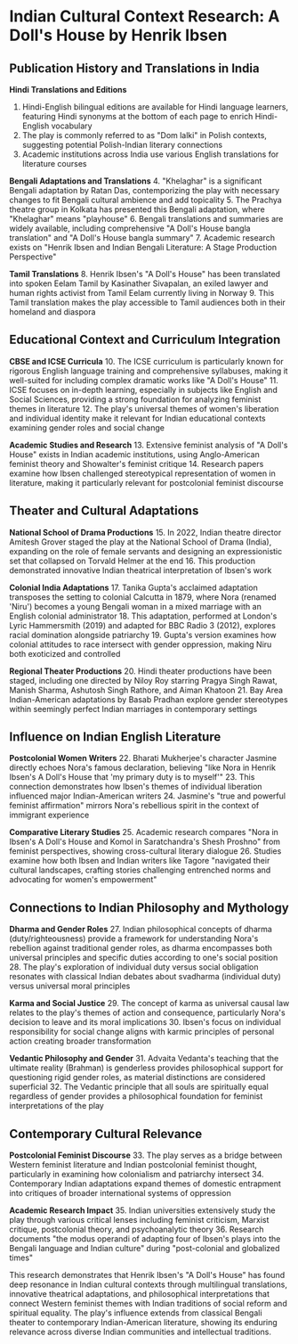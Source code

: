 # Indian Cultural Context Research: A Doll's House by Henrik Ibsen

## Publication History and Translations in India

**Hindi Translations and Editions**
1. Hindi-English bilingual editions are available for Hindi language learners, featuring Hindi synonyms at the bottom of each page to enrich Hindi-English vocabulary
2. The play is commonly referred to as "Dom lalki" in Polish contexts, suggesting potential Polish-Indian literary connections
3. Academic institutions across India use various English translations for literature courses

**Bengali Adaptations and Translations**
4. "Khelaghar" is a significant Bengali adaptation by Ratan Das, contemporizing the play with necessary changes to fit Bengali cultural ambience and add topicality
5. The Prachya theatre group in Kolkata has presented this Bengali adaptation, where "Khelaghar" means "playhouse"
6. Bengali translations and summaries are widely available, including comprehensive "A Doll's House bangla translation" and "A Doll's House bangla summary"
7. Academic research exists on "Henrik Ibsen and Indian Bengali Literature: A Stage Production Perspective"

**Tamil Translations**
8. Henrik Ibsen's "A Doll's House" has been translated into spoken Eelam Tamil by Kasinather Sivapalan, an exiled lawyer and human rights activist from Tamil Eelam currently living in Norway
9. This Tamil translation makes the play accessible to Tamil audiences both in their homeland and diaspora

## Educational Context and Curriculum Integration

**CBSE and ICSE Curricula**
10. The ICSE curriculum is particularly known for rigorous English language training and comprehensive syllabuses, making it well-suited for including complex dramatic works like "A Doll's House"
11. ICSE focuses on in-depth learning, especially in subjects like English and Social Sciences, providing a strong foundation for analyzing feminist themes in literature
12. The play's universal themes of women's liberation and individual identity make it relevant for Indian educational contexts examining gender roles and social change

**Academic Studies and Research**
13. Extensive feminist analysis of "A Doll's House" exists in Indian academic institutions, using Anglo-American feminist theory and Showalter's feminist critique
14. Research papers examine how Ibsen challenged stereotypical representation of women in literature, making it particularly relevant for postcolonial feminist discourse

## Theater and Cultural Adaptations

**National School of Drama Productions**
15. In 2022, Indian theatre director Amitesh Grover staged the play at the National School of Drama (India), expanding on the role of female servants and designing an expressionistic set that collapsed on Torvald Helmer at the end
16. This production demonstrated innovative Indian theatrical interpretation of Ibsen's work

**Colonial India Adaptations**
17. Tanika Gupta's acclaimed adaptation transposes the setting to colonial Calcutta in 1879, where Nora (renamed 'Niru') becomes a young Bengali woman in a mixed marriage with an English colonial administrator
18. This adaptation, performed at London's Lyric Hammersmith (2019) and adapted for BBC Radio 3 (2012), explores racial domination alongside patriarchy
19. Gupta's version examines how colonial attitudes to race intersect with gender oppression, making Niru both exoticized and controlled

**Regional Theater Productions**
20. Hindi theater productions have been staged, including one directed by Niloy Roy starring Pragya Singh Rawat, Manish Sharma, Ashutosh Singh Rathore, and Aiman Khatoon
21. Bay Area Indian-American adaptations by Basab Pradhan explore gender stereotypes within seemingly perfect Indian marriages in contemporary settings

## Influence on Indian English Literature

**Postcolonial Women Writers**
22. Bharati Mukherjee's character Jasmine directly echoes Nora's famous declaration, believing "like Nora in Henrik Ibsen's A Doll's House that 'my primary duty is to myself'"
23. This connection demonstrates how Ibsen's themes of individual liberation influenced major Indian-American writers
24. Jasmine's "true and powerful feminist affirmation" mirrors Nora's rebellious spirit in the context of immigrant experience

**Comparative Literary Studies**
25. Academic research compares "Nora in Ibsen's A Doll's House and Komol in Saratchandra's Shesh Proshno" from feminist perspectives, showing cross-cultural literary dialogue
26. Studies examine how both Ibsen and Indian writers like Tagore "navigated their cultural landscapes, crafting stories challenging entrenched norms and advocating for women's empowerment"

## Connections to Indian Philosophy and Mythology

**Dharma and Gender Roles**
27. Indian philosophical concepts of dharma (duty/righteousness) provide a framework for understanding Nora's rebellion against traditional gender roles, as dharma encompasses both universal principles and specific duties according to one's social position
28. The play's exploration of individual duty versus social obligation resonates with classical Indian debates about svadharma (individual duty) versus universal moral principles

**Karma and Social Justice**
29. The concept of karma as universal causal law relates to the play's themes of action and consequence, particularly Nora's decision to leave and its moral implications
30. Ibsen's focus on individual responsibility for social change aligns with karmic principles of personal action creating broader transformation

**Vedantic Philosophy and Gender**
31. Advaita Vedanta's teaching that the ultimate reality (Brahman) is genderless provides philosophical support for questioning rigid gender roles, as material distinctions are considered superficial
32. The Vedantic principle that all souls are spiritually equal regardless of gender provides a philosophical foundation for feminist interpretations of the play

## Contemporary Cultural Relevance

**Postcolonial Feminist Discourse**
33. The play serves as a bridge between Western feminist literature and Indian postcolonial feminist thought, particularly in examining how colonialism and patriarchy intersect
34. Contemporary Indian adaptations expand themes of domestic entrapment into critiques of broader international systems of oppression

**Academic Research Impact**
35. Indian universities extensively study the play through various critical lenses including feminist criticism, Marxist critique, postcolonial theory, and psychoanalytic theory
36. Research documents "the modus operandi of adapting four of Ibsen's plays into the Bengali language and Indian culture" during "post-colonial and globalized times"

This research demonstrates that Henrik Ibsen's "A Doll's House" has found deep resonance in Indian cultural contexts through multilingual translations, innovative theatrical adaptations, and philosophical interpretations that connect Western feminist themes with Indian traditions of social reform and spiritual equality. The play's influence extends from classical Bengali theater to contemporary Indian-American literature, showing its enduring relevance across diverse Indian communities and intellectual traditions.
